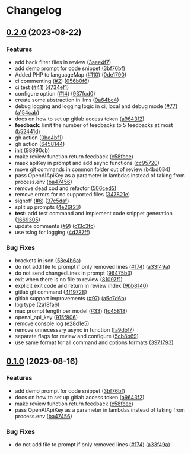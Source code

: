 # Changelog

## [0.2.0](https://github.com/pointhex/code-review-gpt/compare/v0.1.0...v0.2.0) (2023-08-22)


### Features

* add back filter files in review ([3aee4f7](https://github.com/pointhex/code-review-gpt/commit/3aee4f76e3b3bcfd4cc485d40444402a6f738b42))
* add demo prompt for code snippet ([3bf76bf](https://github.com/pointhex/code-review-gpt/commit/3bf76bfb3bcdfd6e328c5e53d511a8c00aef253d))
* Added PHP to languageMap ([#110](https://github.com/pointhex/code-review-gpt/issues/110)) ([0de1790](https://github.com/pointhex/code-review-gpt/commit/0de17903b9e75d5a8cf1ca6c569b209371ccfb4e))
* ci commenting ([#2](https://github.com/pointhex/code-review-gpt/issues/2)) ([056b0f6](https://github.com/pointhex/code-review-gpt/commit/056b0f62350a1af97234febd9ee05b20afda2c2d))
* ci test ([#41](https://github.com/pointhex/code-review-gpt/issues/41)) ([4734ef1](https://github.com/pointhex/code-review-gpt/commit/4734ef1d89d09462b8bc257a1e8af9f5c044a15a))
* configure option ([#14](https://github.com/pointhex/code-review-gpt/issues/14)) ([937fcd0](https://github.com/pointhex/code-review-gpt/commit/937fcd0b57e8e247d4c452339ad30a7004eaaa37))
* create some abstraction in llms ([0a64bc4](https://github.com/pointhex/code-review-gpt/commit/0a64bc4e7ef66bc329b581ababed651aa1938f25))
* debug logging and logging logic in ci, local and debug mode ([#77](https://github.com/pointhex/code-review-gpt/issues/77)) ([a154cab](https://github.com/pointhex/code-review-gpt/commit/a154cab1ffcd858c3766b4f26aefcda968a5bfdc))
* docs on how to set up gitlab access token ([a9643f2](https://github.com/pointhex/code-review-gpt/commit/a9643f2b5b973597ca422273c2d3fc742b6c1758))
* **feedback:** limit the number of feedbacks to 5 feedbacks at most ([b52441d](https://github.com/pointhex/code-review-gpt/commit/b52441d5adf19523181b848805a7956efaeba510))
* gh action ([0be4bf1](https://github.com/pointhex/code-review-gpt/commit/0be4bf1cc455c9612c12fcde2910fafe32b10643))
* gh action ([6458144](https://github.com/pointhex/code-review-gpt/commit/64581442b0e9d755eba19b94516cc5eec08a3b70))
* init ([98990cb](https://github.com/pointhex/code-review-gpt/commit/98990cbf431d998c102a49e4839ac1b8476ac6a4))
* make review function return feedback ([c58fcee](https://github.com/pointhex/code-review-gpt/commit/c58fcee62942373f649b0a955a89716bd7560721))
* mask apiKey in prompt and add async functions ([cc95720](https://github.com/pointhex/code-review-gpt/commit/cc9572072751f0bb144c7b3eca486fadf3031193))
* move git commands in common folder out of review ([b4bd034](https://github.com/pointhex/code-review-gpt/commit/b4bd0343654b67b1ae9523e24f38721b1f927c14))
* pass OpenAIApiKey as a parameter in lambdas instead of taking from process.env ([ba47456](https://github.com/pointhex/code-review-gpt/commit/ba47456e0ef85ab1637233b545f77c679af5c537))
* remove dead cod and refactor ([506ced5](https://github.com/pointhex/code-review-gpt/commit/506ced57c266d0f33a1ea9618aaddf8692bee6a5))
* remove errors for no supported files ([347821e](https://github.com/pointhex/code-review-gpt/commit/347821e48c1e3e00e5be7a7bb7fedfcc1d65b879))
* signoff ([#6](https://github.com/pointhex/code-review-gpt/issues/6)) ([37c5daf](https://github.com/pointhex/code-review-gpt/commit/37c5daffd9c7f4f9fedefc9a7fc6936a6f5bad9c))
* split up prompts ([4e26f23](https://github.com/pointhex/code-review-gpt/commit/4e26f2381378fae7417a3849d2607035552239e8))
* **test:** add test command and implement code snippet generation ([1669305](https://github.com/pointhex/code-review-gpt/commit/1669305c79c3a3b6cbe452414640b9e3a2732f25))
* update comments ([#9](https://github.com/pointhex/code-review-gpt/issues/9)) ([c13c3fc](https://github.com/pointhex/code-review-gpt/commit/c13c3fc95245a65a3bb235efbef6b3ae22b52326))
* use tslog for logging ([4d287ff](https://github.com/pointhex/code-review-gpt/commit/4d287ff480e4da0535641523237454f8962b801e))


### Bug Fixes

* brackets in json ([58e4b6a](https://github.com/pointhex/code-review-gpt/commit/58e4b6a543210700c893d242b837ece08a4f2896))
* do not add file to prompt if only removed lines ([#174](https://github.com/pointhex/code-review-gpt/issues/174)) ([a33f49a](https://github.com/pointhex/code-review-gpt/commit/a33f49a11bcb42327ef66b13eb8046f967046492))
* do not send changedLines in prompt ([96475b3](https://github.com/pointhex/code-review-gpt/commit/96475b339729f0e56a5ad7f2e273cb4a17120305))
* exit when there is no file to review ([81097f1](https://github.com/pointhex/code-review-gpt/commit/81097f1f0b64618a3c51f90ec54d37178fdc8213))
* explicit exit code and return in review index ([9bb8140](https://github.com/pointhex/code-review-gpt/commit/9bb81400132a8c7c06057c559bdab3e1b354bf81))
* gitlab git command ([4f19728](https://github.com/pointhex/code-review-gpt/commit/4f19728c340a7ec072bd0a559ccd5167980ce9d3))
* gitlab support improvements ([#97](https://github.com/pointhex/code-review-gpt/issues/97)) ([a5c7d6b](https://github.com/pointhex/code-review-gpt/commit/a5c7d6be3d66cd179e7bfa10e3a4ef16351223ca))
* log type ([2a18fa6](https://github.com/pointhex/code-review-gpt/commit/2a18fa665572c9a89e7ce6119cf53c41b7ffd1fc))
* max prompt length per model ([#33](https://github.com/pointhex/code-review-gpt/issues/33)) ([fc45818](https://github.com/pointhex/code-review-gpt/commit/fc458188d5a5b97d7f1510f0bfccd4d608f7209e))
* openai_api_key ([915f806](https://github.com/pointhex/code-review-gpt/commit/915f8061e9de3c0312e4ffeaa0b3990633c6d15e))
* remove console.log ([e28d1e5](https://github.com/pointhex/code-review-gpt/commit/e28d1e57435a4b4687c8a0268eeaf3e884b01acf))
* remove unnecessary async in function ([fa9db17](https://github.com/pointhex/code-review-gpt/commit/fa9db170990fb799c0fffadbf9b37277685640f8))
* separate flags for review and configure ([5cb8b69](https://github.com/pointhex/code-review-gpt/commit/5cb8b6971ca0662fe791db5b904d2404fa63d0b7))
* use same format for all command and options formats ([3971793](https://github.com/pointhex/code-review-gpt/commit/3971793ceec305844f27080c7c93aebe6e0be76d))

## [0.1.0](https://github.com/mattzcarey/code-review-gpt/compare/v0.0.34...v0.1.0) (2023-08-16)


### Features

* add demo prompt for code snippet ([3bf76bf](https://github.com/mattzcarey/code-review-gpt/commit/3bf76bfb3bcdfd6e328c5e53d511a8c00aef253d))
* docs on how to set up gitlab access token ([a9643f2](https://github.com/mattzcarey/code-review-gpt/commit/a9643f2b5b973597ca422273c2d3fc742b6c1758))
* make review function return feedback ([c58fcee](https://github.com/mattzcarey/code-review-gpt/commit/c58fcee62942373f649b0a955a89716bd7560721))
* pass OpenAIApiKey as a parameter in lambdas instead of taking from process.env ([ba47456](https://github.com/mattzcarey/code-review-gpt/commit/ba47456e0ef85ab1637233b545f77c679af5c537))


### Bug Fixes

* do not add file to prompt if only removed lines ([#174](https://github.com/mattzcarey/code-review-gpt/issues/174)) ([a33f49a](https://github.com/mattzcarey/code-review-gpt/commit/a33f49a11bcb42327ef66b13eb8046f967046492))
